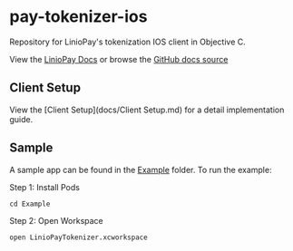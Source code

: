 # pay-tokenizer-ios

Repository for LinioPay's tokenization IOS client in Objective C.

View the [LinioPay Docs](https://docs.liniopay.com/index.html) or browse the [GitHub docs source](docs/)

Client Setup
----------
View the [Client Setup](docs/Client Setup.md) for a detail implementation guide.

Sample
----------
A sample app can be found in the [Example](/Example) folder. To run the example:

Step 1: Install Pods

```
cd Example
```

Step 2: Open Workspace

```
open LinioPayTokenizer.xcworkspace
```
